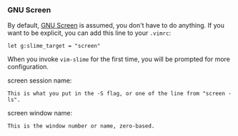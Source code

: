 
### GNU Screen

By default, [GNU Screen](https://www.gnu.org/software/screen/) is assumed, you don't have to do anything. If you want to be explicit, you can add this line to your `.vimrc`:

```vim
let g:slime_target = "screen"
```

When you invoke `vim-slime` for the first time, you will be prompted for more configuration.

screen session name:

    This is what you put in the -S flag, or one of the line from "screen -ls".

screen window name:

    This is the window number or name, zero-based.


